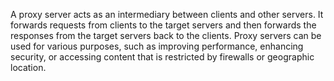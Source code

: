 A proxy server acts as an intermediary between clients and other servers. It forwards requests from clients to the target servers and then forwards the responses from the target servers back to the clients. Proxy servers can be used for various purposes, such as improving performance, enhancing security, or accessing content that is restricted by firewalls or geographic location.
